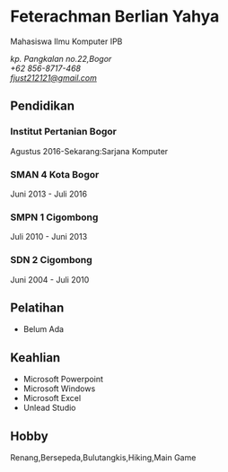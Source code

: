 # Feterachman Berlian Yahya
Mahasiswa Ilmu Komputer IPB

*kp. Pangkalan no.22,Bogor \
+62 856-8717-468 \
fjust212121@gmail.com*

## Pendidikan

### Institut Pertanian Bogor
Agustus 2016-Sekarang:Sarjana Komputer

### SMAN 4 Kota Bogor
Juni 2013 - Juli 2016

### SMPN 1 Cigombong
Juli 2010 - Juni 2013

### SDN 2 Cigombong
Juni 2004 - Juli 2010

## Pelatihan
- Belum Ada

## Keahlian
- Microsoft Powerpoint
- Microsoft Windows
- Microsoft Excel
- Unlead Studio

## Hobby
Renang,Bersepeda,Bulutangkis,Hiking,Main Game
